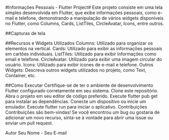 #Informações Pessoais - Flutter Project#
Este projeto consiste em uma tela simples desenvolvida em Flutter, que exibe informações pessoais, como e-mail e telefone, demonstrando a manipulação de vários widgets disponíveis no Flutter, como Columns, Cards, ListTiles, CircleAvatar, Icons, entre outros.

##Capturas de tela

##Recursos e Widgets Utilizados
Columns: Utilizado para organizar os elementos na vertical.
Cards: Utilizado para exibir as informações pessoais em cartões individuais.
ListTiles: Utilizado para exibir informações como email e telefone.
CircleAvatar: Utilizado para exibir uma imagem circular do usuário.
Icons: Utilizado para exibir ícones de e-mail e telefone.
Outros Widgets: Descreva outros widgets utilizados no projeto, como Text, Container, etc.

##Como Executar
Certifique-se de ter o ambiente de desenvolvimento Flutter configurado corretamente em seu sistema.
Clone este repositório.
Abra o projeto em seu editor de código preferido.
Execute flutter pub get para instalar as dependências.
Conecte um dispositivo ou inicie um emulador.
Execute flutter run para iniciar o aplicativo.
Contribuições
Contribuições são bem-vindas! Se você encontrou um bug ou gostaria de adicionar um novo recurso, sinta-se à vontade para abrir uma issue ou enviar um pull request.

Autor
Seu Nome - Seu E-mail
 
